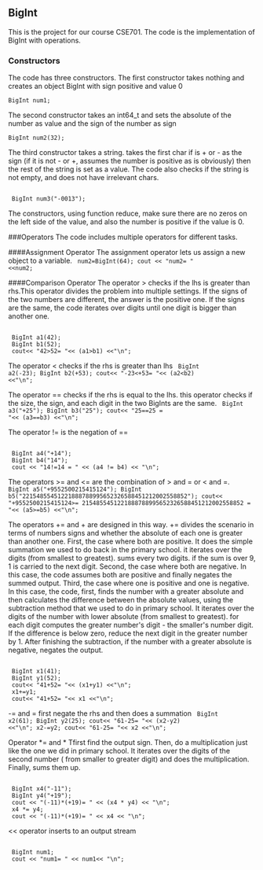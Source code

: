 ## BigInt
This is the project for our course CSE701.
The code is the implementation of BigInt with operations.
### Constructors
The code has three constructors.
The first constructor takes nothing and creates an object BigInt with sign positive and value 0
<code>  
 BigInt num1;
</code>


The second constructor takes an int64_t and sets the absolute of the number as value and the sign of the number as sign
<code>  
 BigInt num2(32);
</code>

The third constructor takes a string. takes the first char if is + or - as the sign (if it is not - or +, assumes the number is positive as is obviously)
then the rest of the string is set as a value. The code also checks if the string is not empty, and does not have irrelevant chars.

<code>
 BigInt num3("-0013");
</code>

The constructors, using function reduce, make sure there are no zeros on the left side of the value, and also the number is positive if the value is 0.

###Operators
The code includes multiple operators for different tasks.

####Assignment Operator
The assignment operator lets us assign a new object to a variable.
<code> 
 num2=BigInt(64);
 cout << "num2= " <<num2;
</code>


####Comparison Operator
The operator > checks if the lhs is greater than rhs.This operator divides the problem into multiple settings. If the signs of the two numbers are different, the answer is the positive one. 
If the signs are the same, the code iterates over digits until one digit is bigger than another one.

<code> 
 BigInt a1(42);
 BigInt b1(52);
 cout<< "42>52= "<< (a1>b1) <<"\n";
</code>

The operator < checks if the rhs is greater than lhs
<code>
 BigInt a2(-23);
 BigInt b2(+53);
 cout<< "-23<+53= "<< (a2<b2) <<"\n";
</code>

The operator == checks if the rhs is equal to the lhs. this operator checks if the size, the sign, and each digit in the two BigInts are the same.
 <code>
 BigInt a3("+25");
 BigInt b3("25");
 cout<< "25==25 = "<< (a3==b3) <<"\n";
</code>

The operator != is the negation of ==

<code>
 BigInt a4("+14");
 BigInt b4("14");
 cout << "14!=14 = " << (a4 != b4) << "\n";
</code>

The operators >= and <= are the combination of > and = or < and =.
<code>
BigInt a5("+9552500215415124");
BigInt b5("22154855451221888788995652326588451212002558852");
cout<< "+9552500215415124>= 2154855451221888788995652326588451212002558852 = "<< (a5>=b5) <<"\n";
</code>


The operators += and + are designed in this way. += divides the scenario in terms of numbers signs and whether the absolute of each one is greater than another one.
First, the case where both are positive.
It does the simple summation we used to do back in the primary school. it iterates over the digits (from smallest to greatest). sums every two digits.
if the sum is over 9, 1 is carried to the next digit. 
Second, the case where both are negative.
In this case, the code assumes both are positive and finally negates the summed output.
Third, the case where one is positive and one is negative.
In this case, the code, first, finds the number with a greater absolute and then calculates the difference between the absolute values,
using  the subtraction method that we used to do in primary school. It iterates over the digits of the number with lower absolute (from smallest to greatest). for each digit computes the greater number's digit - the smaller's number digit.
If the difference is below zero, reduce the next digit in the greater number by 1. After finishing the subtraction, if the number with a greater absolute is negative, negates the output. 

<code>
 BigInt x1(41);
 BigInt y1(52);
 cout<< "41+52= "<< (x1+y1) <<"\n";
 x1+=y1;
 cout<< "41+52= "<< x1 <<"\n";
</code>


-= and = first negate the rhs and then does a summation
<code>
 BigInt x2(61);
 BigInt y2(25);
 cout<< "61-25= "<< (x2-y2) <<"\n";
 x2-=y2;
 cout<< "61-25= "<< x2 <<"\n";
</code>

Operator *= and * Tfirst find the output sign. Then, do a multiplication just like the one we did in primary school.
 It iterates over the digits of the second number ( from smaller to greater digit) and does the multiplication. Finally, sums them up.


<code>
 BigInt x4("-11");
 BigInt y4("+19");
 cout << "(-11)*(+19)= " << (x4 * y4) << "\n";
 x4 *= y4;
 cout << "(-11)*(+19)= " << x4 << "\n";
</code>


<< operator inserts to an output stream

<code>
 BigInt num1;
 cout << "num1= " << num1<< "\n";
</code>
